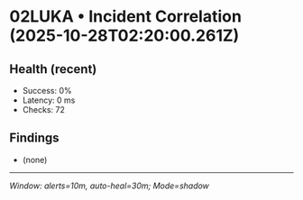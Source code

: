 # 02LUKA • Incident Correlation (2025-10-28T02:20:00.261Z)

## Health (recent)
- Success: 0%
- Latency: 0 ms
- Checks: 72

## Findings
- (none)

---
_Window: alerts=10m, auto-heal=30m; Mode=shadow_
